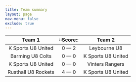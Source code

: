 ```yaml
---
title: Team summary
layout: page
nav-menu: false
exclude: true
---
```




|       Team 1        |  ::Score::  |       Team 2       |
|:-------------------:|:-----------:|:------------------:|
| K Sports U8 United  | 0 &mdash; 2 |    Leybourne U8    |
|  Barming U8 Colts   | 0 &mdash; 0 | K Sports U8 United |
| K Sports U8 United  | 0 &mdash; 0 |  Vinters Rangers   |
| Rusthall U8 Rockets | 4 &mdash; 0 | K Sports U8 United |

 <br /><br /><br />